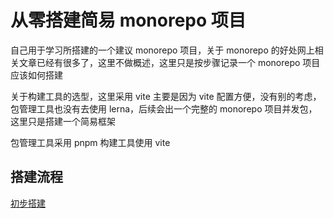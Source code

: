 # 从零搭建简易 monorepo 项目

自己用于学习所搭建的一个建议 monorepo 项目，关于 monorepo 的好处网上相关文章已经有很多了，这里不做概述，这里只是按步骤记录一个 monorepo 项目应该如何搭建

关于构建工具的选型，这里采用 vite 主要是因为 vite 配置方便，没有别的考虑，包管理工具也没有去使用 lerna，后续会出一个完整的 monorepo 项目并发包，这里只是搭建一个简易框架

包管理工具采用 pnpm
构建工具使用 vite

## 搭建流程

[初步搭建]("./doc/初步搭建.md")

